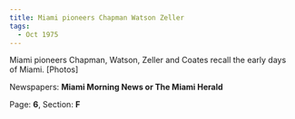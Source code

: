 ```yaml
---  
title: Miami pioneers Chapman Watson Zeller  
tags:  
  - Oct 1975  
---  
```

  
Miami pioneers Chapman, Watson, Zeller and Coates recall the early days of Miami. [Photos]  
  
Newspapers: **Miami Morning News or The Miami Herald**  
  
Page: **6**, Section: **F** 
